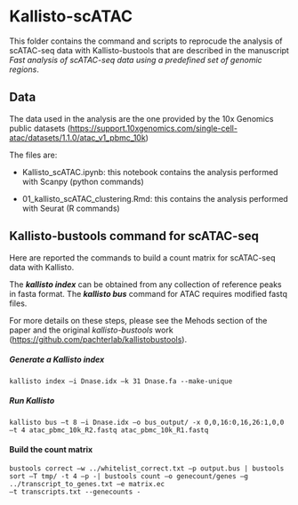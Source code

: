 # Kallisto-scATAC

This folder contains the command and scripts to reprocude the analysis of scATAC-seq data with Kallisto-bustools that are described in the manuscript *Fast analysis of scATAC-seq data using a predefined set of genomic regions*.

## Data

The data used in the analysis are the one provided by the 10x Genomics public datasets (https://support.10xgenomics.com/single-cell-atac/datasets/1.1.0/atac_v1_pbmc_10k)

The files are:

* Kallisto_scATAC.ipynb: this notebook contains the analysis performed with Scanpy (python commands)

* 01_kallisto_scATAC_clustering.Rmd: this contains the analysis performed with Seurat (R commands)

## Kallisto-bustools command for scATAC-seq

Here are reported the commands to build a count matrix for scATAC-seq data with Kallisto.

The **_kallisto index_** can be obtained from any collection of reference peaks in fasta format. The **_kallisto bus_** command for ATAC requires modified fastq files. 

For more details on these steps, please see the Mehods section of the paper and the original _kallisto-bustools_ work (https://github.com/pachterlab/kallistobustools).

##### Generate a Kallisto index

```
kallisto index –i Dnase.idx –k 31 Dnase.fa --make-unique  
```

##### Run Kallisto
```
kallisto bus –t 8 –i Dnase.idx –o bus_output/ -x 0,0,16:0,16,26:1,0,0 –t 4 atac_pbmc_10k_R2.fastq atac_pbmc_10k_R1.fastq 
```

#### Build the count matrix
```
bustools correct –w ../whitelist_correct.txt –p output.bus | bustools sort –T tmp/ -t 4 –p -| bustools count –o genecount/genes –g ../transcript_to_genes.txt –e matrix.ec 
–t transcripts.txt --genecounts -
```
